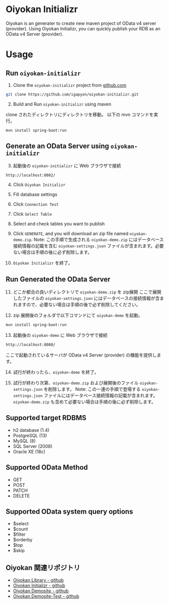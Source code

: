 # Oiyokan Initializr

Oiyokan is an generater to create new maven project of OData v4 server (provider).
Using Oiyokan Initializr, you can quickly publish your RDB as an OData v4 Server (provider).

# Usage

## Run `oiyokan-initializr`

1. Clone the `oiyokan-initializr` project from [github.com](https://github.com/igapyon/oiyokan-initializr)

```sh
git clone https://github.com/igapyon/oiyokan-initializr.git
```

2. Build and Run `oiyokan-initializr` using maven

clone されたディレクトリにディレクトリを移動。
以下の mvn コマンドを実行。

```sh
mvn install spring-boot:run
```

## Generate an OData Server using `oiyokan-initializr`

3. 起動後の `oiyokan-initializr` に Web ブラウザで接続

```sh
http://localhost:8082/
```

4. Click `Oiyokan Initializr`

5. Fill database settings

6. Click `Connection Test`

7. Click `Select Table`

8. Select and check tables you want to publish

9. Click `GENERATE`, and you will download an zip file named `oiyokan-demo.zip`.
  Note: この手順で生成される `oiyokan-demo.zip` にはデータベース接続情報の記載を含む `oiyokan-settings.json` ファイルが含まれます。必要ない場合は手順の後に必ず削除します。

10. `Oiyokan Initializr` を終了。

## Run Generated the OData Server

11. どこか都合の良いディレクトリで `oiyokan-demo.zip` を zip展開
  ここで展開したファイルの `oiyokan-settings.json` にはデータベースの接続情報が含まれますので、必要ない場合は手順の後で必ず削除してください。

12. zip 展開後のフォルダで以下コマンドにて `oiyokan-demo` を起動。

```sh
mvn install spring-boot:run
```

13. 起動後の `oiyokan-demo` に Web ブラウザで接続

```sh
http://localhost:8080/
```

ここで起動されているサーバが OData v4 Server (provider) の機能を提供します。

14. 試行が終わったら、`oiyokan-demo` を終了。

15. 試行が終わり次第、`oiyokan-demo.zip` および展開後のファイル `oiyokan-settings.json` を削除します。
  Note: この一連の手順で登場する `oiyokan-settings.json` ファイルにはデータベース接続情報の記載が含まれます。`oiyokan-demo.zip` も含めて必要ない場合は手順の後に必ず削除します。

## Supported target RDBMS

- h2 database (1.4)
- PostgreSQL (13)
- MySQL (8)
- SQL Server (2008)
- Oracle XE (18c)

## Supported OData Method

- GET
- POST
- PATCH
- DELETE

## Supported OData system query options

- $select
- $count
- $filter
- $orderby
- $top
- $skip

## Oiyokan 関連リポジトリ 

- [Oiyokan Library - github](https://github.com/igapyon/oiyokan)
- [Oiyokan Initializr - github](https://github.com/igapyon/oiyokan-initializr)
- [Oiyokan Demosite - github](https://github.com/igapyon/oiyokan-demosite)
- [Oiyokan Demosite-Test - github](https://github.com/igapyon/oiyokan-demosite-test)
